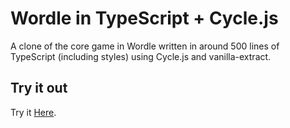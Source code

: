 # Wordle in TypeScript + Cycle.js

A clone of the core game in Wordle written in around 500 lines of TypeScript (including styles) using Cycle.js and vanilla-extract.

## Try it out

Try it [Here](https://wordle-cyclejs.netlify.app).

